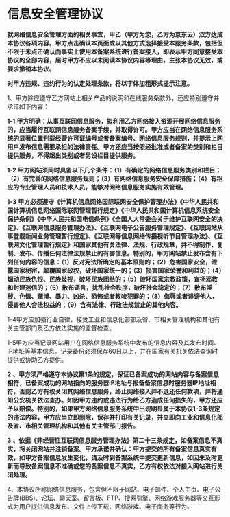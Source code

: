 # **信息安全管理协议**

**就网络信息安全管理方面的相关事宜，甲乙（甲方为您，乙方为京东云）双方达成本协议各项内容。甲方点击确认本页面或以其他方式选择接受本服务条款，包括但不限于未点击确认而事实上使用本备案系统进行备案接入，即表示甲方同意接受本协议的全部内容，届时甲方不应以未阅读本协议内容等理由，主张本协议无效，或要求撤销本协议。**

**对甲方违规、违约行为的认定处理条款，将以字体加粗形式提示注意。**

1、甲方除应遵守乙方网站上相关产品的说明和在线服务条款外，还应特别遵守并承诺如下内容：

**1-1** **甲方明确：从事互联网信息服务，拟利用乙方网络接入资源开展网络信息服务的，应当履行互联网信息服务备案手续，并取得许可。甲方应当在网络信息服务系统的显著位置刊载经营许可证编号或者备案编号、网络信息服务规则，并提示上网用户发布信息需要承担的法律责任。甲方还应当按照经批准或者备案的类别和栏目提供服务，不得超出类别或者另设栏目提供服务。**

**1-2** **甲方网站须同时具备以下几个条件：（1）有确定的网络信息服务类别和栏目；（2）有完善的网络信息服务规则；（3）有网络信息服务安全保障措施；（4）有相应的专业管理人员和技术人员，能够对网络信息服务实施有效管理。**

**1-3** **甲方必须遵守《计算机信息网络国际联网安全保护管理办法》《中华人民共和国计算机信息网络国际联网管理暂行规定》《中华人民共和国计算机信息系统安全保护条例》《中华人民共和国电信条例》《全国人大常委会关于维护互联网安全的决定》、《互联网信息服务管理办法》、《互联网电子公告服务管理规定》、《互联网站从事登载新闻业务管理暂行规定》、《互联网等信息网络传播视听节目管理办法》、《互联网文化管理暂行规定》和国家其他有关法律、法规、行政规章，并不得制作、复制、发布、传播任何法律法规禁止的有害信息。特别的，甲方网站禁止发布含有下列任何内容的信息：（1）反对宪法所确定的基本原则的；（2）危害国家安全，泄露国家秘密，颠覆国家政权，破坏国家统一的；（3）损害国家荣誉和利益的；（4）煽动民族仇恨、民族歧视，破坏民族团结的；（5）破坏国家宗教政策，宣扬邪教和封建迷信的；（6）散布谣言，扰乱社会秩序，破坏社会稳定的；（7）散布淫秽、色情、赌博、暴力、凶杀、恐怖或者教唆犯罪的；（8）侮辱或者诽谤他人，侵害他人合法权益的；（9）含有法律、行政法规禁止的其他内容。**

1-4甲方应加强行业自律，接受工业和信息化部部及省、市相关管理机构和其他有关主管部门及乙方依法实施的监督检查。

1-5甲方应当记录网站用户在网络信息服务系统中发布的信息内容及其发布时间、IP地址等基本信息。记录备份必须保存60日以上，并在国家有关机关依法查询时提供或协助乙方提供。

**2** **、甲方须严格遵守本协议第1条的规定，保证已备案成功的网站内容与备案信息相符，已备案成功的网站指向的服务器IP地址与报备备案信息时服务器IP地址相符，否则乙方有权关闭其网络信息服务，终止网络接入并不退还任何款项，并将通知公安机关依法查办。如因甲方违约或违法行为给乙方造成任何损失的，甲方还应予以赔偿。特别的，如果甲方网络信息服务系统中出现明显属于本协议1-3条规定的违法内容，甲方应当立即删除，保存并打印有关记录，并立即向工业和信息化部及省、市相关管理机构和其他有关主管部门报告。**

**3** **、依据《非经营性互联网信息服务管理办法》第二十三条规定，如备案信息不真实，将关闭网站并注销备案。甲方承诺并确认：甲方提交的所有备案信息真实有效，如甲方备案信息发生变化，请及时到备案系统中提交更新信息，如因未及时更新而导致备案信息不准确或您的备案信息不真实，乙方有权依法对接入网站进行关闭处理。**

4、本协议所称网络信息服务，包含但不限于网站、电子邮件、个人主页、电子公告牌(BBS)、论坛、聊天室、留言板、FTP、搜索引擎、网络游戏服务器等交互形式为用户提供信息发布、文件上传下载、网络游戏、电子商务等行为。 
